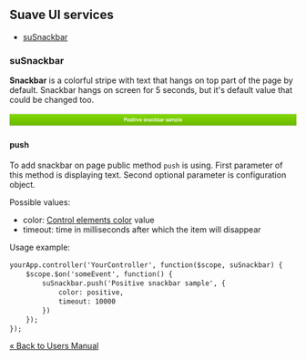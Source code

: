 ## Suave UI services

- [suSnackbar](#suSnackbar)


### <a name="suSnackbar"/>suSnackbar

**Snackbar** is a colorful stripe with text that hangs on top part of the page by default. Snackbar hangs on screen for
5 seconds, but it's default value that could be changed too.

<img src="images/snackbar.png" />

#### push

To add snackbar on page public method `push` is using. First parameter of this method is displaying text. Second
optional parameter is configuration object.

Possible values:

- color: [Control elements color](styles.md#style-controls) value
- timeout: time in milliseconds after which the item will disappear

Usage example:

    yourApp.controller('YourController', function($scope, suSnackbar) {
        $scope.$on('someEvent', function() {
            suSnackbar.push('Positive snackbar sample', {
                color: positive,
                timeout: 10000
            })
        });
    });


[&laquo; Back to Users Manual](index.md)

